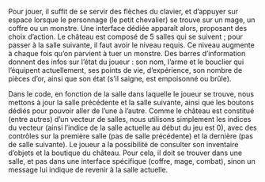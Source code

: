 Pour jouer, il suffit de se servir des flèches du clavier, et d’appuyer sur espace lorsque le personnage (le petit chevalier) se trouve sur un mage, un coffre ou un monstre. Une interface dédiée apparaît alors, proposant des choix d’action. Le château est composé de 5 salles qui se suivent ; pour passer à la salle suivante, il faut avoir le niveau requis. Ce niveau augmente à chaque fois qu’on parvient à tuer un monstre. 
Des barres d’information donnent des infos sur l’état du joueur : son nom, l’arme et le bouclier qui l’équipent actuellement, ses points de vie, d’expérience, son nombre de pièces d’or, ainsi que son état (s’il saigne, est empoisonné ou brûle).

Dans le code, en fonction de la salle dans laquelle le joueur se trouve, nous mettons à jour la salle précédente et la salle suivante, ainsi que les boutons dédiés pour pouvoir aller de l’une à l’autre.
Comme le château est constitué (entre autres) d’un vecteur de salles, nous utilisons simplement les indices du vecteur (ainsi l’indice de la salle actuelle au début du jeu est 0), avec des contrôles sur la première salle (pas de salle précédente) et la dernière (pas de salle suivante).
Le joueur a la possibilité de consulter son inventaire d’objets et la boutique du château. Pour cela, il doit se trouver dans une salle, et pas dans une interface spécifique (coffre, mage, combat), sinon un message lui indique de revenir à la salle actuelle.
